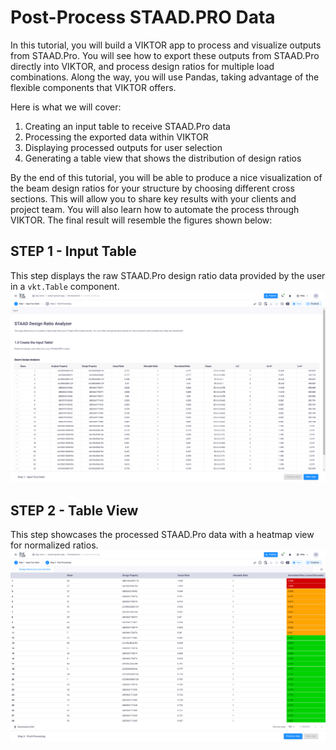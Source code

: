 # Post-Process STAAD.PRO Data

In this tutorial, you will build a VIKTOR app to process and visualize outputs from STAAD.Pro. You will see how to export these outputs from STAAD.Pro directly into VIKTOR, and process design ratios for multiple load combinations. Along the way, you will use Pandas, taking advantage of the flexible components that VIKTOR offers.

Here is what we will cover:

1. Creating an input table to receive STAAD.Pro data  
2. Processing the exported data within VIKTOR  
3. Displaying processed outputs for user selection  
4. Generating a table view that shows the distribution of design ratios  

By the end of this tutorial, you will be able to produce a nice visualization of the beam design ratios for your structure by choosing different cross sections. This will allow you to share key results with your clients and project team. You will also learn how to automate the process through VIKTOR. The final result will resemble the figures shown below:

## STEP 1 - Input Table
This step displays the raw STAAD.Pro design ratio data provided by the user in a `vkt.Table` component.
![Input Table](.viktor-template\image1.png)

## STEP 2 - Table View
This step showcases the processed STAAD.Pro data with a heatmap view for normalized ratios.
![Table View](.viktor-template\image2.png)

